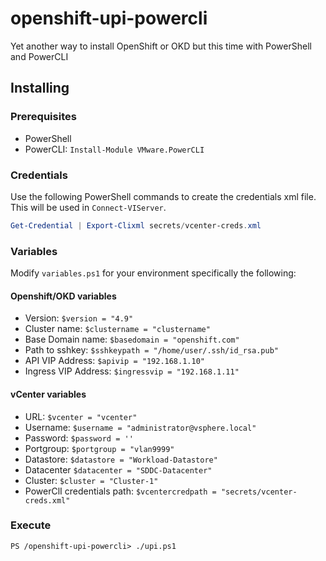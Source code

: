 # openshift-upi-powercli

Yet another way to install OpenShift or OKD but this time with
PowerShell and PowerCLI

## Installing

### Prerequisites

- PowerShell
- PowerCLI: `Install-Module VMware.PowerCLI`

### Credentials

Use the following PowerShell commands to create the credentials
xml file. This will be used in `Connect-VIServer`.

```powershell
Get-Credential | Export-Clixml secrets/vcenter-creds.xml
```
### Variables

Modify `variables.ps1` for your environment specifically the following:

#### Openshift/OKD variables
- Version: `$version = "4.9"`
- Cluster name: `$clustername = "clustername"`
- Base Domain name: `$basedomain = "openshift.com"`
- Path to sshkey: `$sshkeypath = "/home/user/.ssh/id_rsa.pub"`
- API VIP Address: `$apivip = "192.168.1.10"`
- Ingress VIP Address: `$ingressvip = "192.168.1.11"`

#### vCenter variables
- URL: `$vcenter = "vcenter"`
- Username: `$username = "administrator@vsphere.local"`
- Password: `$password = ''`
- Portgroup: `$portgroup = "vlan9999"`
- Datastore: `$datastore = "Workload-Datastore"`
- Datacenter `$datacenter = "SDDC-Datacenter"`
- Cluster: `$cluster = "Cluster-1"`
- PowerClI credentials path: `$vcentercredpath = "secrets/vcenter-creds.xml"`

### Execute

```
PS /openshift-upi-powercli> ./upi.ps1
```

